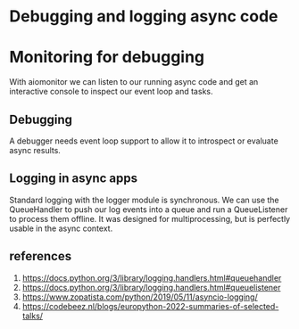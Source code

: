 # Debugging and logging async code

# Monitoring for debugging
With aiomonitor we can listen to our running async code and get an interactive console to inspect our event loop and tasks.

## Debugging
A debugger needs event loop support to allow it to introspect or evaluate async results.

## Logging in async apps

Standard logging with the logger module is synchronous. We can use the QueueHandler to push our log events into a queue and run a QueueListener to process them offline. It was designed for multiprocessing, but is perfectly usable in the async context.

## references

1. https://docs.python.org/3/library/logging.handlers.html#queuehandler
1. https://docs.python.org/3/library/logging.handlers.html#queuelistener
1. https://www.zopatista.com/python/2019/05/11/asyncio-logging/
1. https://codebeez.nl/blogs/europython-2022-summaries-of-selected-talks/